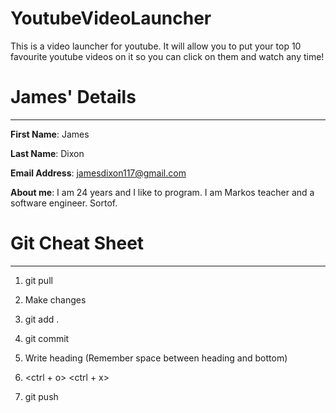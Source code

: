 # YoutubeVideoLauncher
This is a video launcher for youtube. It will allow you to put your top 10 favourite youtube videos on it so you can click on them and watch any time!

# James' Details
----------------------

**First Name**: James 

**Last Name**: Dixon

**Email Address**: jamesdixon117@gmail.com

**About me**: I am 24 years and I like to program. I am Markos teacher and a software engineer. Sortof. 




# Git Cheat Sheet
-------------------

1. git pull

2. Make changes

3. git add .

4. git commit

5. Write heading (Remember space between heading and bottom)

6. <ctrl + o> <ctrl + x>

7. git push

